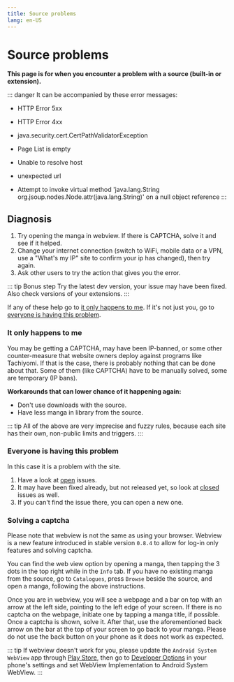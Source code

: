 ```yaml
---
title: Source problems
lang: en-US
---
```


# Source problems

**This page is for when you encounter a problem with a source (built-in or extension).**

::: danger It can be accompanied by these error messages:
+ HTTP Error 5xx
- HTTP Error 4xx
+ java.security.cert.CertPathValidatorException
- Page List is empty
+ Unable to resolve host
- unexpected url
+ Attempt to invoke virtual method 'java.lang.String org.jsoup.nodes.Node.attr(java.lang.String)' on a null object reference
:::

## Diagnosis
1. Try opening the manga in webview. If there is CAPTCHA, solve it and see if it helped.
1. Change your internet connection (switch to WiFi, mobile data or a VPN, use a "What's my IP" site to confirm your ip has changed), then try again.
1. Ask other users to try the action that gives you the error.

::: tip Bonus step
Try the latest dev version, your issue may have been fixed. Also check versions of your extensions.
:::

If any of these help go to [it only happens to me](#it-only-happens-to-me).
If it's not just you, go to [everyone is having this problem](#everyone-is-having-this-problem).

### It only happens to me
You may be getting a CAPTCHA, may have been IP-banned, or some other counter-measure that website owners deploy against programs like Tachiyomi. If that is the case, there is probably nothing that can be done about that. Some of them (like CAPTCHA) have to be manually solved, some are temporary (IP bans).

**Workarounds that can lower chance of it happening again:**
* Don't use downloads with the source.
* Have less manga in library from the source.

::: tip
All of the above are very imprecise and fuzzy rules, because each site has their own, non-public limits and triggers.
:::

### Everyone is having this problem
In this case it is a problem with the site.
1. Have a look at [open](https://github.com/inorichi/tachiyomi/issues) issues.
1. It may have been fixed already, but not released yet, so look at [closed](https://github.com/inorichi/tachiyomi/issues?q=is%3Aissue+is%3Aclosed) issues as well.
1. If you can't find the issue there, you can open a new one.

### Solving a captcha <Badge text="0.8.4 +"/>

Please note that webview is not the same as using your browser.
Webview is a new feature introduced in stable version `0.8.4` to allow
for log-in only features and solving captcha.

You can find the web view option by opening a manga, then tapping the 3 dots in the top right while in the `Info` tab. If you have no existing manga from the source, go to `Catalogues`, press `Browse` beside the source, and open a manga, following the above instructions.

Once you are in webview, you will see a webpage and a bar on top with an arrow at the left side, pointing to the left edge of your screen.
If there is no captcha on the webpage, initiate one by tapping a manga title, if possible. Once a captcha is shown, solve it. After that, use the aforementioned back arrow on the bar at the top of your screen to go back to your manga. Please do not use the back button on your phone as it does not work as expected.

::: tip
If webview doesn't work for you, please update the `Android System WebView` app through [Play Store](https://play.google.com/store/apps/details?id=com.google.android.webview), then go to [Developer Options](https://developer.android.com/studio/debug/dev-options) in your phone's settings and set WebView Implementation to Android System WebView.
:::

<figure class="centered">
	<img :src="$withBase('/assets/media/openinwebview.jpg')">
</figure>
